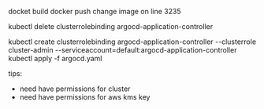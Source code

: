 docket build
docker push
change image on line 3235

kubectl delete clusterrolebinding argocd-application-controller

kubectl create clusterrolebinding argocd-application-controller --clusterrole cluster-admin --serviceaccount=default:argocd-application-controller
kubectl apply -f argocd.yaml


tips:
- need have permissions for cluster
- need have permissions for aws kms key
